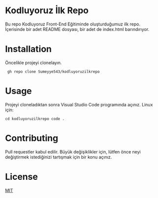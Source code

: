 # Kodluyoruz İlk Repo

Bu repo Kodluyoruz Front-End Eğitiminde oluşturduğumuz ilk repo. İçerisinde bir adet README dosyası, bir adet de index.html barındırıyor.

# Installation

Öncelikle projeyi clonelayın. 

` 
gh repo clone Sumeyye543/kodluyoruzilkrepo
` 

# Usage

Projeyi cloneladıktan sonra Visual Studio Code programında açınız.
Linux için:

`
cd kodluyoruzilkrepo
code .
` 

# Contributing

Pull requestler kabul edilir. Büyük değişiklikler için, lütfen önce neyi değiştirmek istediğinizi tartışmak için bir konu açınız.

# License

[MIT](https://choosealicense.com/licenses/mit/)

